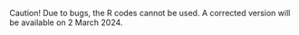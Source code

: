 Caution! Due to bugs, the R codes cannot be used. A corrected version will be available on 2 March 2024. 
